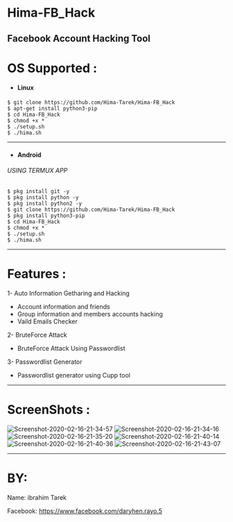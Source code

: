 # Hima-FB_Hack
Facebook Account Hacking Tool
------------------------------
# OS Supported :
- <h4> Linux</h4>
````
$ git clone https://github.com/Hima-Tarek/Hima-FB_Hack
$ apt-get install python3-pip
$ cd Hima-FB_Hack
$ chmod +x *
$ ./setup.sh
$ ./hima.sh
````

--------------------------------------------------------------------------------------------------------------------
- <h4> Android</h4>
<h6> USING TERMUX APP</h6>

````
$ pkg install git -y
$ pkg install python -y
$ pkg install python2 -y
$ git clone https://github.com/Hima-Tarek/Hima-FB_Hack
$ pkg install python3-pip
$ cd Hima-FB_Hack
$ chmod +x *
$ ./setup.sh
$ ./hima.sh
````
--------------------------------------------------------------------------------------------------------------------
# Features :
1- Auto Information Getharing and Hacking
 - Account information and friends
 - Group information and members accounts hacking
 - Vaild Emails Checker
 
2- BruteForce Attack
 - BruteForce Attack Using Passwordlist
 
3- Passwordlist Generator
 - Passwordlist generator using Cupp tool
 
 --------------------------------------------------------------------------------------------------------------------
 # ScreenShots :
 <img src="https://i.ibb.co/y8dfJY8/Screenshot-2020-02-16-21-34-57.png" alt="Screenshot-2020-02-16-21-34-57" border="0">
 <img src="https://i.ibb.co/tYXd9Vm/Screenshot-2020-02-16-21-34-16.png" alt="Screenshot-2020-02-16-21-34-16" border="0"> 
 <img src="https://i.ibb.co/0MbhbKR/Screenshot-2020-02-16-21-35-20.png" alt="Screenshot-2020-02-16-21-35-20" border="0">
 <img src="https://i.ibb.co/XWhtWKQ/Screenshot-2020-02-16-21-40-14.png" alt="Screenshot-2020-02-16-21-40-14" border="0">
 <img src="https://i.ibb.co/sJ7qB7w/Screenshot-2020-02-16-21-40-36.png" alt="Screenshot-2020-02-16-21-40-36" border="0">
 <img src="https://i.ibb.co/DRTtkK4/Screenshot-2020-02-16-21-43-07.png" alt="Screenshot-2020-02-16-21-43-07" border="0">
 
 --------------------------------------------------------------------------------------------------------------------
 # BY:
 
 Name: ibrahim Tarek
 
 Facebook: https://www.facebook.com/daryhen.rayo.5
 

